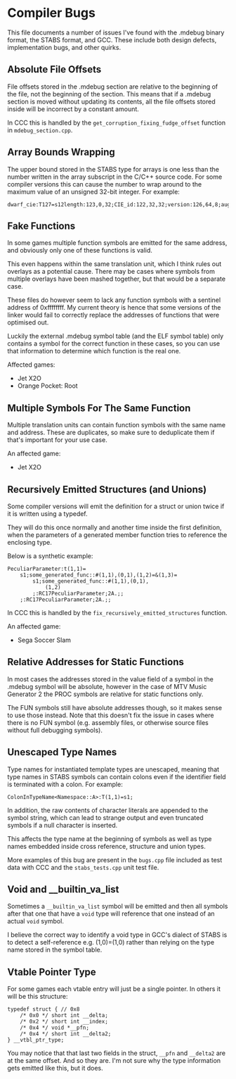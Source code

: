 # Compiler Bugs

This file documents a number of issues I've found with the .mdebug binary
format, the STABS format, and GCC. These include both design defects,
implementation bugs, and other quirks.

## Absolute File Offsets

File offsets stored in the .mdebug section are relative to the beginning of the
file, not the beginning of the section. This means that if a .mdebug section is
moved without updating its contents, all the file offsets stored inside will be
incorrect by a constant amount.

In CCC this is handled by the `get_corruption_fixing_fudge_offset` function in
`mdebug_section.cpp`.

## Array Bounds Wrapping

The upper bound stored in the STABS type for arrays is one less than the number
written in the array subscript in the C/C++ source code. For some compiler
versions this can cause the number to wrap around to the maximum value of an
unsigned 32-bit integer. For example:

```
dwarf_cie:T127=s12length:123,0,32;CIE_id:122,32,32;version:126,64,8;augmentation:128=ar31;0;4294967295;2,72,0;;
```

## Fake Functions

In some games multiple function symbols are emitted for the same address, and
obviously only one of these functions is valid.

This even happens within the same translation unit, which I think rules out
overlays as a potential cause. There may be cases where symbols from multiple
overlays have been mashed together, but that would be a separate case.

These files do however seem to lack any function symbols with a sentinel address
of 0xffffffff. My current theory is hence that some versions of the linker would
fail to correctly replace the addresses of functions that were optimised out.

Luckily the external .mdebug symbol table (and the ELF symbol table) only
contains a symbol for the correct function in these cases, so you can use that
information to determine which function is the real one.

Affected games:
- Jet X2O
- Orange Pocket: Root

## Multiple Symbols For The Same Function

Multiple translation units can contain function symbols with the same name and
address. These are duplicates, so make sure to deduplicate them if that's
important for your use case.

An affected game:
- Jet X2O

## Recursively Emitted Structures (and Unions)

Some compiler versions will emit the definition for a struct or union twice if
it is written using a typedef.

They will do this once normally and another time inside the first definition,
when the parameters of a generated member function tries to reference the
enclosing type.

Below is a synthetic example:

```
PeculiarParameter:t(1,1)=
	s1;some_generated_func::#(1,1),(0,1),(1,2)=&(1,3)=
		s1;some_generated_func::#(1,1),(0,1),
			(1,2)
		;:RC17PeculiarParameter;2A.;;
	;:RC17PeculiarParameter;2A.;;
```

In CCC this is handled by the `fix_recursively_emitted_structures` function.

An affected game:
- Sega Soccer Slam

## Relative Addresses for Static Functions

In most cases the addresses stored in the value field of a symbol in the .mdebug
symbol will be absolute, however in the case of MTV Music Generator 2 the PROC
symbols are relative for static functions only.

The FUN symbols still have absolute addresses though, so it makes sense to use
those instead. Note that this doesn't fix the issue in cases where there is no
FUN symbol (e.g. assembly files, or otherwise source files without full
debugging symbols).

## Unescaped Type Names

Type names for instantiated template types are unescaped, meaning that type
names in STABS symbols can contain colons even if the identifier field is
terminated with a colon. For example:

```
ColonInTypeName<Namespace::A>:T(1,1)=s1;
```

In addition, the raw contents of character literals are appended to the symbol
string, which can lead to strange output and even truncated symbols if a null
character is inserted.

This affects the type name at the beginning of symbols as well as type names
embedded inside cross reference, structure and union types.

More examples of this bug are present in the `bugs.cpp` file included as test
data with CCC and the `stabs_tests.cpp` unit test file.

## Void and __builtin_va_list

Sometimes a `__builtin_va_list` symbol will be emitted and then all symbols
after that one that have a `void` type will reference that one instead of an
actual `void` symbol.

I believe the correct way to identify a void type in GCC's dialect of STABS is
to detect a self-reference e.g. (1,0)=(1,0) rather than relying on the type name
stored in the symbol table.

## Vtable Pointer Type

For some games each vtable entry will just be a single pointer. In others it
will be this structure:

```
typedef struct { // 0x8
	/* 0x0 */ short int __delta;
	/* 0x2 */ short int __index;
	/* 0x4 */ void *__pfn;
	/* 0x4 */ short int __delta2;
} __vtbl_ptr_type;
```

You may notice that that last two fields in the struct, `__pfn` and `__delta2`
are at the same offset. And so they are. I'm not sure why the type information
gets emitted like this, but it does.
